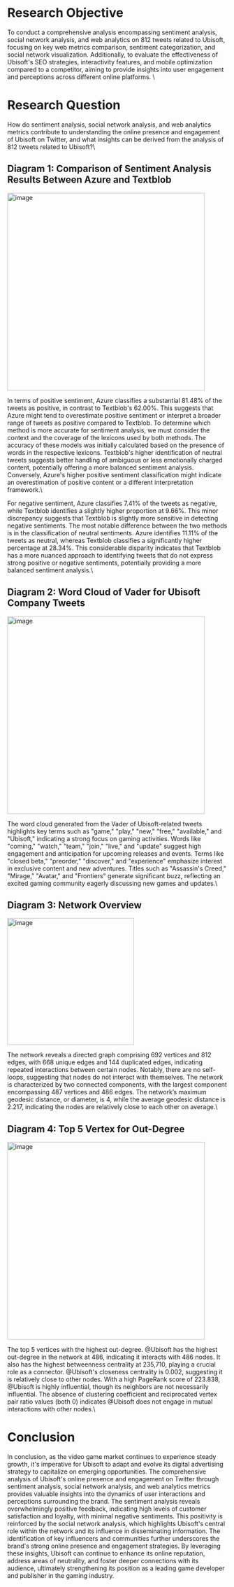 # Research Objective 
To conduct a comprehensive analysis encompassing sentiment analysis, social network analysis, and web analytics on 812 tweets related to Ubisoft, focusing on key web metrics comparison, sentiment categorization, and social network visualization. Additionally, to evaluate the effectiveness of Ubisoft's SEO strategies, interactivity features, and mobile optimization compared to a competitor, aiming to provide insights into user engagement and perceptions across different online platforms. \\

# Research Question 
How do sentiment analysis, social network analysis, and web analytics metrics contribute to understanding the online presence and engagement of Ubisoft on Twitter, and what insights can be derived from the analysis of 812 tweets related to Ubisoft?\\


## Diagram 1: Comparison of Sentiment Analysis Results Between Azure and Textblob 

<img width="452" alt="image" src="https://github.com/user-attachments/assets/3fe75976-f21c-4350-b9c6-b7fec4f139c6">

In terms of positive sentiment, Azure classifies a substantial 81.48% of the tweets as positive, in contrast to Textblob's 62.00%. This suggests that Azure might tend to overestimate positive sentiment or interpret a broader range of tweets as positive compared to Textblob. To determine which method is more accurate for sentiment analysis, we must consider the context and the coverage of the lexicons used by both methods. The accuracy of these models was initially calculated based on the presence of words in the respective lexicons. Textblob's higher identification of neutral tweets suggests better handling of ambiguous or less emotionally charged content, potentially offering a more balanced sentiment analysis. Conversely, Azure's higher positive sentiment classification might indicate an overestimation of positive content or a different interpretation framework.\

For negative sentiment, Azure classifies 7.41% of the tweets as negative, while Textblob identifies a slightly higher proportion at 9.66%. This minor discrepancy suggests that Textblob is slightly more sensitive in detecting negative sentiments. The most notable difference between the two methods is in the classification of neutral sentiments. Azure identifies 11.11% of the tweets as neutral, whereas Textblob classifies a significantly higher percentage at 28.34%. This considerable disparity indicates that Textblob has a more nuanced approach to identifying tweets that do not express strong positive or negative sentiments, potentially providing a more balanced sentiment analysis.\\

## Diagram 2: Word Cloud of Vader for Ubisoft Company Tweets

<img width="452" alt="image" src="https://github.com/user-attachments/assets/d462fcd8-4aa0-469c-9344-02f9881fbd6b">

The word cloud generated from the Vader of Ubisoft-related tweets highlights key terms such as "game," "play," "new," "free," "available," and "Ubisoft," indicating a strong focus on gaming activities. Words like "coming," "watch," "team," "join," "live," and "update" suggest high engagement and anticipation for upcoming releases and events. Terms like "closed beta," "preorder," "discover," and "experience" emphasize interest in exclusive content and new adventures. Titles such as "Assassin's Creed," "Mirage," "Avatar," and "Frontiers" generate significant buzz, reflecting an excited gaming community eagerly discussing new games and updates.\\

## Diagram 3: Network Overview

<img width="290" alt="image" src="https://github.com/user-attachments/assets/1985a90f-4b32-458e-83d4-32ad7566a453">

The network reveals a directed graph comprising 692 vertices and 812 edges, with 668 unique edges and 144 duplicated edges, indicating repeated interactions between certain nodes. Notably, there are no self-loops, suggesting that nodes do not interact with themselves. The network is characterized by two connected components, with the largest component encompassing 487 vertices and 486 edges. The network’s maximum geodesic distance, or diameter, is 4, while the average geodesic distance is 2.217, indicating the nodes are relatively close to each other on average.\\

## Diagram 4: Top 5 Vertex for Out-Degree

<img width="452" alt="image" src="https://github.com/user-attachments/assets/6f7f9864-dcb1-417c-a85f-11b576150d9d">

The top 5 vertices with the highest out-degree. @Ubisoft has the highest out-degree in the network at 486, indicating it interacts with 486 nodes. It also has the highest betweenness centrality at 235,710, playing a crucial role as a connector. @Ubisoft's closeness centrality is 0.002, suggesting it is relatively close to other nodes. With a high PageRank score of 223.838, @Ubisoft is highly influential, though its neighbors are not necessarily influential. The absence of clustering coefficient and reciprocated vertex pair ratio values (both 0) indicates @Ubisoft does not engage in mutual interactions with other nodes.\\

# Conclusion 

In conclusion, as the video game market continues to experience steady growth, it's imperative for Ubisoft to adapt and evolve its digital advertising strategy to capitalize on emerging opportunities. The comprehensive analysis of Ubisoft's online presence and engagement on Twitter through sentiment analysis, social network analysis, and web analytics metrics provides valuable insights into the dynamics of user interactions and perceptions surrounding the brand. The sentiment analysis reveals overwhelmingly positive feedback, indicating high levels of customer satisfaction and loyalty, with minimal negative sentiments. This positivity is reinforced by the social network analysis, which highlights Ubisoft's central role within the network and its influence in disseminating information. The identification of key influencers and communities further underscores the brand's strong online presence and engagement strategies. By leveraging these insights, Ubisoft can continue to enhance its online reputation, address areas of neutrality, and foster deeper connections with its audience, ultimately strengthening its position as a leading game developer and publisher in the gaming industry.


